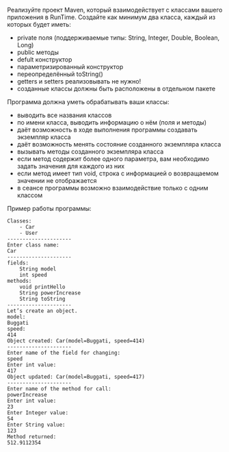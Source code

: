 Реализуйте проект Maven, который взаимодействует с классами вашего приложения в RunTime.
Создайте как минимум два класса, каждый из которых будет иметь:

- private поля (поддерживаемые типы: String, Integer, Double, Boolean, Long)
- public методы
- defult конструктор
- параметризированный конструктор
- переопределённый toString()
- getters и setters реализовывать не нужно! 
- созданные классы должны быть расположены в отдельном пакете

Программа должна уметь обрабатывать ваши классы:
- выводить все названия классов
- по имени класса, выводить информацию о нём (поля и методы)
- даёт возможность в ходе выполнения программы создавать экземпляр класса
- даёт возможность менять состояние созданного экземпляра класса
- вызывать методы созданного экземпляра класса
- если метод содержит более одного параметра, вам необходимо задать значения для каждого из них
- если метод имеет тип void, строка с информацией о возвращаемом значении не отображается
- в сеансе программы возможно взаимодействие только с одним классом

Пример работы программы:
```
Classes:
	- Car
	- User
---------------------
Enter class name:
Car
---------------------
fields:
	String model
	int speed
methods:
	void printHello
	String powerIncrease
	String toString
---------------------
Let’s create an object.
model:
Buggati
speed:
414
Object created: Car(model=Buggati, speed=414)
---------------------
Enter name of the field for changing:
speed
Enter int value:
417
Object updated: Car(model=Buggati, speed=417)
---------------------
Enter name of the method for call:
powerIncrease
Enter int value:
23
Enter Integer value:
54
Enter String value:
123
Method returned:
512.9112354
```
